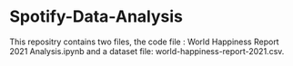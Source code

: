 # Spotify-Data-Analysis

This repositry contains two files, the code file : World Happiness Report 2021 Analysis.ipynb and a dataset file: world-happiness-report-2021.csv.
